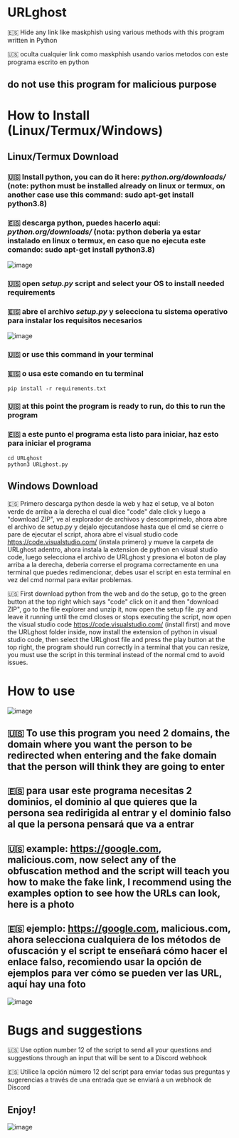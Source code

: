 # URLghost
🇪🇸 Hide any link like maskphish using various methods with this program written in Python 

🇺🇸 oculta cualquier link como maskphish usando varios metodos con este programa escrito en python

## do not use this program for malicious purpose

# How to Install (Linux/Termux/Windows)

## Linux/Termux Download

### 🇺🇸 Install python, you can do it here: *python.org/downloads/* (note: python must be installed already on linux or termux, on another case use this command: sudo apt-get install python3.8)
### 🇪🇸 descarga python, puedes hacerlo aqui: *python.org/downloads/* (nota: python deberia ya estar instalado en linux o termux, en caso que no ejecuta este comando: sudo apt-get install python3.8)
  ![image](https://github.com/user-attachments/assets/ef37bcb7-a164-4aa2-80df-f2dd56287018)

### 🇺🇸 open *setup.py* script and select your OS to install needed requirements 
### 🇪🇸 abre el archivo *setup.py* y selecciona tu sistema operativo para instalar los requisitos necesarios

![image](https://github.com/user-attachments/assets/bfc1916b-1f87-48cb-aa6b-720befc7301c)

### 🇺🇸 or use this command in your terminal
### 🇪🇸 o usa este comando en tu terminal
    pip install -r requirements.txt

### 🇺🇸 at this point the program is ready to run, do this to run the program
### 🇪🇸 a este punto el programa esta listo para iniciar, haz esto para iniciar el programa
    cd URLghost
    python3 URLghost.py

## Windows Download

🇪🇸 Primero descarga python desde la web y haz el setup, ve al boton verde de arriba a la derecha el cual dice "code" dale click y luego a "download ZIP", ve al explorador de archivos y descomprimelo, ahora abre el archivo de setup.py y dejalo ejecutandose hasta que el cmd se cierre o pare de ejecutar el script, ahora abre el visual studio code https://code.visualstudio.com/ (instala primero) y mueve la carpeta de URLghost adentro, ahora instala la extension de python en visual studio code, luego selecciona el archivo de URLghost y presiona el boton de play arriba a la derecha, deberia correrse el programa correctamente en una terminal que puedes redimencionar, debes usar el script en esta terminal en vez del cmd normal para evitar problemas.

🇺🇸 First download python from the web and do the setup, go to the green button at the top right which says "code" click on it and then "download ZIP", go to the file explorer and unzip it, now open the setup file .py and leave it running until the cmd closes or stops executing the script, now open the visual studio code https://code.visualstudio.com/ (install first) and move the URLghost folder inside, now install the extension of python in visual studio code, then select the URLghost file and press the play button at the top right, the program should run correctly in a terminal that you can resize, you must use the script in this terminal instead of the normal cmd to avoid issues.


# How to use
![image](https://github.com/user-attachments/assets/73ffb5b2-e3ba-4529-8b99-49eb69869511)

## 🇺🇸 To use this program you need 2 domains, the domain where you want the person to be redirected when entering and the fake domain that the person will think they are going to enter

## 🇪🇸 para usar este programa necesitas 2 dominios, el dominio al que quieres que la persona sea redirigida al entrar y el dominio falso al que la persona pensará que va a entrar




## 🇺🇸 example: https://google.com, malicious.com, now select any of the obfuscation method and the script will teach you how to make the fake link, I recommend using the examples option to see how the URLs can look, here is a photo

## 🇪🇸 ejemplo: https://google.com, malicious.com, ahora selecciona cualquiera de los métodos de ofuscación y el script te enseñará cómo hacer el enlace falso, recomiendo usar la opción de ejemplos para ver cómo se pueden ver las URL, aquí hay una foto

![image](https://github.com/user-attachments/assets/4620023a-76e0-48f9-b1ac-ee76430b5174)


# Bugs and suggestions
🇺🇸 Use option number 12 of the script to send all your questions and suggestions through an input that will be sent to a Discord webhook

🇪🇸 Utilice la opción número 12 del script para enviar todas sus preguntas y sugerencias a través de una entrada que se enviará a un webhook de Discord

## Enjoy!
![image](https://github.com/user-attachments/assets/d195d2b0-8377-4aaf-bc22-22f805a5b4bd)
